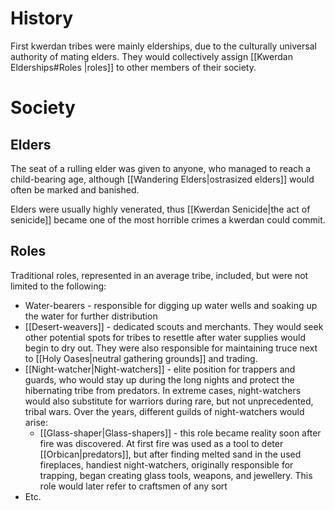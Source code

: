 # History
First kwerdan tribes were mainly elderships, due to the culturally universal authority of mating elders. They would collectively assign [[Kwerdan Elderships#Roles |roles]] to other members of their society.

# Society
## Elders
The seat of a rulling elder was given to anyone, who managed to reach a child-bearing age, although [[Wandering Elders|ostrasized elders]] would often be marked and banished.

Elders were usually highly venerated, thus [[Kwerdan Senicide|the act of senicide]] became one of the most horrible crimes a kwerdan could commit.
## Roles
Traditional roles, represented in an average tribe, included, but were not limited to the following:
- Water-bearers - responsible for digging up water wells and soaking up the water for further distribution
- [[Desert-weavers]] - dedicated scouts and merchants. They would seek other potential spots for tribes to resettle after water supplies would begin to dry out. They were also responsible for maintaining truce next to [[Holy Oases|neutral gathering grounds]] and trading.
- [[Night-watcher|Night-watchers]] - elite position for trappers and guards, who would stay up during the long nights and protect the hibernating tribe from predators. In extreme cases, night-watchers would also substitute for warriors during rare, but not unprecedented, tribal wars. Over the years, different guilds of night-watchers would arise:
	- [[Glass-shaper|Glass-shapers]] - this role became reality soon after fire was discovered. At first fire was used as a tool to deter [[Orbican|predators]], but after finding melted sand in the used fireplaces, handiest night-watchers, originally responsible for trapping, began creating glass tools, weapons, and jewellery. This role would later refer to craftsmen of any sort
- Etc.
